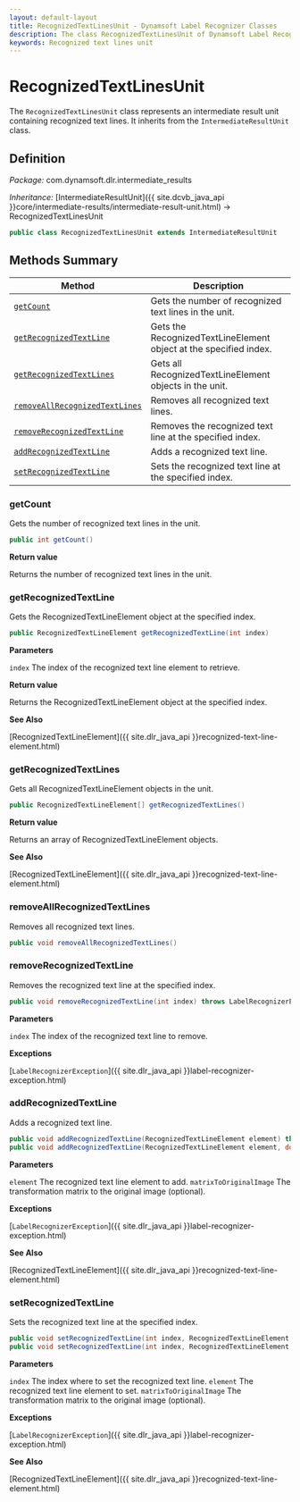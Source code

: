 ```yaml
---
layout: default-layout
title: RecognizedTextLinesUnit - Dynamsoft Label Recognizer Classes
description: The class RecognizedTextLinesUnit of Dynamsoft Label Recognizer represents an intermediate result unit containing recognized text lines.
keywords: Recognized text lines unit
---
```


# RecognizedTextLinesUnit

The `RecognizedTextLinesUnit` class represents an intermediate result unit containing recognized text lines. It inherits from the `IntermediateResultUnit` class.

## Definition

*Package:* com.dynamsoft.dlr.intermediate_results

*Inheritance:* [IntermediateResultUnit]({{ site.dcvb_java_api }}core/intermediate-results/intermediate-result-unit.html) -> RecognizedTextLinesUnit

```java
public class RecognizedTextLinesUnit extends IntermediateResultUnit
```

## Methods Summary

| Method               | Description |
|----------------------|-------------|
| [`getCount`](#getcount) | Gets the number of recognized text lines in the unit.|
| [`getRecognizedTextLine`](#getrecognizedtextline) | Gets the RecognizedTextLineElement object at the specified index. |
| [`getRecognizedTextLines`](#getrecognizedtextlines) | Gets all RecognizedTextLineElement objects in the unit. |
| [`removeAllRecognizedTextLines`](#removeallrecognizedtextlines) | Removes all recognized text lines. |
| [`removeRecognizedTextLine`](#removerecognizedtextline) | Removes the recognized text line at the specified index. |
| [`addRecognizedTextLine`](#addrecognizedtextline) | Adds a recognized text line. |
| [`setRecognizedTextLine`](#setrecognizedtextline) | Sets the recognized text line at the specified index. |

### getCount

Gets the number of recognized text lines in the unit.

```java
public int getCount()
```

**Return value**

Returns the number of recognized text lines in the unit.

### getRecognizedTextLine

Gets the RecognizedTextLineElement object at the specified index.

```java
public RecognizedTextLineElement getRecognizedTextLine(int index)
```

**Parameters**

`index` The index of the recognized text line element to retrieve.

**Return value**

Returns the RecognizedTextLineElement object at the specified index.

**See Also**

[RecognizedTextLineElement]({{ site.dlr_java_api }}recognized-text-line-element.html)

### getRecognizedTextLines

Gets all RecognizedTextLineElement objects in the unit.

```java
public RecognizedTextLineElement[] getRecognizedTextLines()
```

**Return value**

Returns an array of RecognizedTextLineElement objects.

**See Also**

[RecognizedTextLineElement]({{ site.dlr_java_api }}recognized-text-line-element.html)

### removeAllRecognizedTextLines

Removes all recognized text lines.

```java
public void removeAllRecognizedTextLines()
```

### removeRecognizedTextLine

Removes the recognized text line at the specified index.

```java
public void removeRecognizedTextLine(int index) throws LabelRecognizerException
```

**Parameters**

`index` The index of the recognized text line to remove.

**Exceptions**

[`LabelRecognizerException`]({{ site.dlr_java_api }}label-recognizer-exception.html)

### addRecognizedTextLine

Adds a recognized text line.

```java
public void addRecognizedTextLine(RecognizedTextLineElement element) throws LabelRecognizerException
public void addRecognizedTextLine(RecognizedTextLineElement element, double[] matrixToOriginalImage) throws LabelRecognizerException
```

**Parameters**

`element` The recognized text line element to add.
`matrixToOriginalImage` The transformation matrix to the original image (optional).

**Exceptions**

[`LabelRecognizerException`]({{ site.dlr_java_api }}label-recognizer-exception.html)

**See Also**

[RecognizedTextLineElement]({{ site.dlr_java_api }}recognized-text-line-element.html)

### setRecognizedTextLine

Sets the recognized text line at the specified index.

```java
public void setRecognizedTextLine(int index, RecognizedTextLineElement element) throws LabelRecognizerException
public void setRecognizedTextLine(int index, RecognizedTextLineElement element, double[] matrixToOriginalImage) throws LabelRecognizerException  
```

**Parameters**

`index` The index where to set the recognized text line.
`element` The recognized text line element to set.
`matrixToOriginalImage` The transformation matrix to the original image (optional).

**Exceptions**

[`LabelRecognizerException`]({{ site.dlr_java_api }}label-recognizer-exception.html)

**See Also**

[RecognizedTextLineElement]({{ site.dlr_java_api }}recognized-text-line-element.html)
